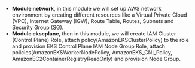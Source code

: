 - __Module network__, in this module we will set up AWS network environment by creating different resources like a Virtual Private Cloud (VPC), Internet Gateway (IGW), Route Table, Routes, Subnets and Security Group (SG).
- __Module ekscplane__, then in this module,
      we will create
         IAM Cluster (Control Plane) Role, attach policy(AmazonEKSClusterPolicy) to the role and  provision EKS Control Plane
         IAM Node Group Role, attach policies(AmazonEKSWorkerNodePolicy, AmazonEKS_CNI_Policy, AmazonEC2ContainerRegistryReadOnly) and provision Node Group.





  
